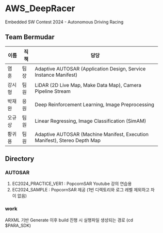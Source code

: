# AWS_DeepRacer
Embedded SW Contest 2024 - Autonomous Driving Racing

## Team Bermudar

|이름|직책|담당|
|---|---|----------------------|
|염 훈|팀  장|Adaptive AUTOSAR (Application Design, Service Instance Manifest)|
|강시형|팀  원|LiDAR (2D Live Map, Make Data Map), Camera Pipeline Stream|
|박재완|응  원|Deep Reinforcement Learning, Image Preprocessing|
|오규상|팀  원|Linear Regressing, Image Classification (SimAM)|
|황귀용|팀  원|Adaptive AUTOSAR (Machine Manifest, Execution Manifest), Stereo Depth Map|

## Directory
### AUTOSAR
1. EC2024_PRACTICE_VER1 : PopcornSAR Youtube 강의 연습용
2. EC2024_SAMPLE : PopcornSAR 제공 (1번 디렉토리와 로그 레벨 제외하고 차이 없음)

### work
ARXML 기반 Generate 이후 build 진행 시 실행파일 생성되는 경로 (cd $PARA_SDK)
